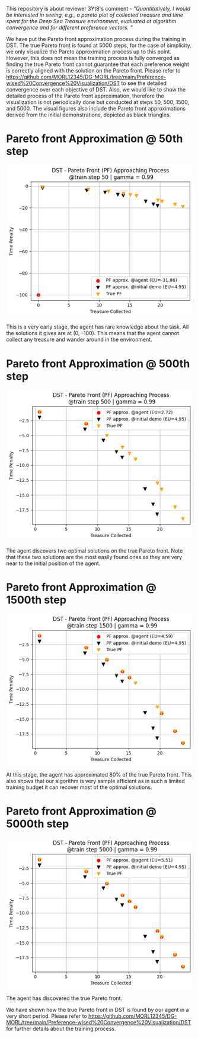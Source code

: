 This repository is about reviewer 3Yt8's comment - *"Quantitatively, I would be interested in seeing, e.g., a pareto plot of collected treasure and time spent for the Deep Sea Treasure environment, evaluated at algorithm convergence and for different preference vectors. "*

We have put the Pareto front approximation process during the training in DST. The true Pareto front is found at 5000 steps, for the case of simplicity, we only visualize the Pareto approximation process up to this point. However, this does not mean the training process is fully converged as finding the true Pareto front cannot guarantee that each preference weight is correctly aligned with the solution on the Pareto front. Please refer to https://github.com/MORL12345/DG-MORL/tree/main/Preference-wised%20Convergence%20Visualization/DST to see the detailed convergence over each objective of DST. Also, we would like to show the detailed process of the Pareto front approximation, therefore the visualization is not periodically done but conducted at steps 50, 500, 1500, and 5000. The visual figures also include the Pareto front approximations derived from the initial demonstrations, depicted as black triangles.

# Pareto front Approximation @ 50th step
![figurea](https://github.com/MORL12345/DG-MORL/blob/main/Pareto%20Front%20Approximation%20Process/DST/Step_50.png)

This is a very early stage, the agent has rare knowledge about the task. All the solutions it gives are at (0, -100). This means that the agent cannot collect any treasure and wander around in the environment.

# Pareto front Approximation @ 500th step
![figurea](https://github.com/MORL12345/DG-MORL/blob/main/Pareto%20Front%20Approximation%20Process/DST/Step_500.png)

The agent discovers two optimal solutions on the true Pareto front. Note that these two solutions are the most easily found ones as they are very near to the initial position of the agent.

# Pareto front Approximation @ 1500th step
![figurea](https://github.com/MORL12345/DG-MORL/blob/main/Pareto%20Front%20Approximation%20Process/DST/Step_1500.png)

At this stage, the agent has approximated 80% of the true Pareto front. This also shows that our algorithm is very sample efficient as in such a limited training budget it can recover most of the optimal solutions.

# Pareto front Approximation @ 5000th step
![figurea](https://github.com/MORL12345/DG-MORL/blob/main/Pareto%20Front%20Approximation%20Process/DST/Step_5000.png)

The agent has discovered the true Pareto front.

We have shown how the true Pareto front in DST is found by our agent in a very short period. 
Please refer to https://github.com/MORL12345/DG-MORL/tree/main/Preference-wised%20Convergence%20Visualization/DST for further details about the training process.
